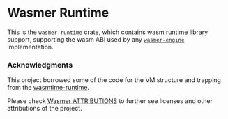 # Wasmer Runtime

This is the `wasmer-runtime` crate, which contains wasm runtime library
support, supporting the wasm ABI used by any [`wasmer-engine`] implementation.

[`wasmer-engine`]: https://crates.io/crates/wasmer-engine

### Acknowledgments

This project borrowed some of the code for the VM structure and trapping from the [wasmtime-runtime](https://crates.io/crates/wasmtime-runtime).

Please check [Wasmer ATTRIBUTIONS](https://github.com/wasmerio/wasmer/blob/master/ATTRIBUTIONS.md) to further see licenses and other attributions of the project. 
